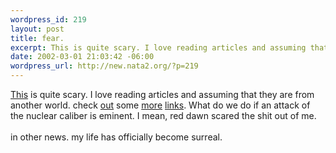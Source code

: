 ```yaml
--- 
wordpress_id: 219
layout: post
title: fear.
excerpt: This is quite scary. I love reading articles and assuming that they are from another world. check out some more links. What do...
date: 2002-03-01 21:03:42 -06:00
wordpress_url: http://new.nata2.org/?p=219
---
```

<a href="http://www.washingtonpost.com/wp-dyn/articles/A20584-2002Feb28.html">This</a> is quite scary. I love reading articles and assuming that they are from another world. check <a href="http://www.worldnetdaily.com/images2/faa911memo.jpg">out</a> some <a href="http://www.rense.com/general20/una.htm">more</a> <a href="http://www.angelfire.com/retro/malcontentx/questions.html">links</a>. What do we do if an attack of the nuclear caliber is eminent. I mean, red dawn scared the shit out of me.  <br/><br/>in other news. my life has officially become surreal.
